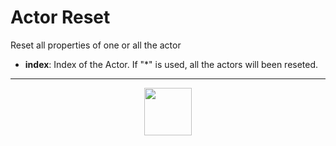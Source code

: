 # Actor Reset
Reset all properties of one or all the actor
- **index**: Index of the Actor. If "*" is used, all the actors will been reseted.
---
<p align="center"><img valign="middle" width="76px" src="https://drive.google.com/uc?export=view&id=1c2KO0LJpvMS9X9CAGV6dOfciR7OWhdKA" /></p>